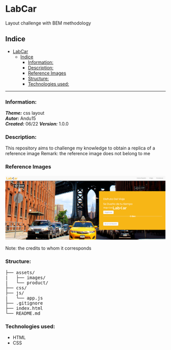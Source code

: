 # LabCar  
Layout challenge with BEM methodology

## Indice
- [LabCar](#labcar)
  - [Indice](#indice)
    - [Information:](#information)
    - [Description:](#description)
    - [Reference Images](#reference-images)
    - [Structure:](#structure)
    - [Technologies used:](#technologies-used)
*** 
### Information:
  ***Theme:*** css layout  
  ***Autor:*** Andu15  
  ***Created:*** 06/22
  ***Version:*** 1.0.0  

### Description: 
This repository aims to challenge my knowledge to obtain a replica of a reference image
Remark: the reference image does not belong to me

### Reference Images
![image1](assets/images/boilerplate.png)

Note: the credits to whom it corresponds

### Structure:
<pre>
├── assets/
|   ├── images/
|   └── product/
├── css/
├── js/
|   └── app.js
├── .gitignore
├── index.html
└── README.md
</pre>

### Technologies used:
- HTML
- CSS
